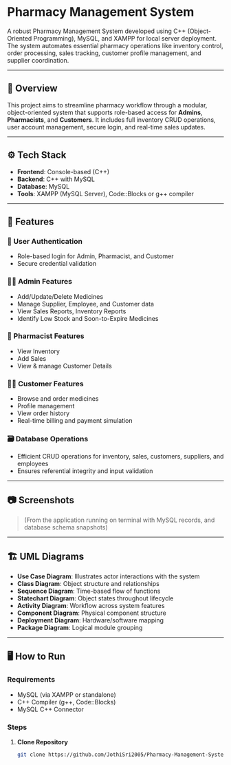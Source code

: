 # Pharmacy Management System

A robust Pharmacy Management System developed using C++ (Object-Oriented Programming), MySQL, and XAMPP for local server deployment. The system automates essential pharmacy operations like inventory control, order processing, sales tracking, customer profile management, and supplier coordination.

---

## 🧠 Overview

This project aims to streamline pharmacy workflow through a modular, object-oriented system that supports role-based access for **Admins**, **Pharmacists**, and **Customers**. It includes full inventory CRUD operations, user account management, secure login, and real-time sales updates.

---

## ⚙️ Tech Stack

- **Frontend**: Console-based (C++)
- **Backend**: C++ with MySQL
- **Database**: MySQL
- **Tools**: XAMPP (MySQL Server), Code::Blocks or g++ compiler

---

## 🚀 Features

### 👤 User Authentication
- Role-based login for Admin, Pharmacist, and Customer
- Secure credential validation

### 👨‍⚕️ Admin Features
- Add/Update/Delete Medicines
- Manage Supplier, Employee, and Customer data
- View Sales Reports, Inventory Reports
- Identify Low Stock and Soon-to-Expire Medicines

### 💊 Pharmacist Features
- View Inventory
- Add Sales
- View & manage Customer Details

### 🧑‍💼 Customer Features
- Browse and order medicines
- Profile management
- View order history
- Real-time billing and payment simulation

### 🗃️ Database Operations
- Efficient CRUD operations for inventory, sales, customers, suppliers, and employees
- Ensures referential integrity and input validation

---

## 📷 Screenshots

> (From the application running on terminal with MySQL records, and database schema snapshots)

---

## 🏗️ UML Diagrams

- **Use Case Diagram**: Illustrates actor interactions with the system
- **Class Diagram**: Object structure and relationships
- **Sequence Diagram**: Time-based flow of functions
- **Statechart Diagram**: Object states throughout lifecycle
- **Activity Diagram**: Workflow across system features
- **Component Diagram**: Physical component structure
- **Deployment Diagram**: Hardware/software mapping
- **Package Diagram**: Logical module grouping

---

## 🖥️ How to Run

### Requirements
- MySQL (via XAMPP or standalone)
- C++ Compiler (g++, Code::Blocks)
- MySQL C++ Connector

### Steps

1. **Clone Repository**
   ```bash
   git clone https://github.com/JothiSri2005/Pharmacy-Management-System.git

